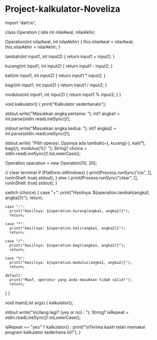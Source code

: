 # Project-kalkulator-Noveliza
import 'dart:io';

class Operation {
  late int nilaiAwal, nilaiAkhir;

  Operation(int nilaiAwal, int nilaiAkhir) {
    this.nilaiAwal = nilaiAwal;
    this.nilaiAkhir = nilaiAkhir;
  }

  tambah(int input1, int input2) {
    return input1 + input2;
  }

  kurang(int input1, int input2) {
    return input1 - input2;
  }

  kali(int input1, int input2) {
    return input1 * input2;
  }

  bagi(int input1, int input2) {
    return input1 / input2;
  }

  modulus(int input1, int input2) {
    return input1 % input2;
  }
}

void kalkulator() {
  print("Kalkulator sederhana\n");

  stdout.write("Masukkan angka pertama: ");
  int? angka1 = int.parse(stdin.readLineSync()!);

  stdout.write("Masukkan angka kedua: ");
  int? angka2 = int.parse(stdin.readLineSync()!);

  stdout.write(
      "Pilih operasi. Opsinya ada tambah(+), kurang(-), kali(*), bagi(/), modulus(%): ");
  String? choice = stdin.readLineSync()!.toLowerCase();

  Operation operation = new Operation(10, 20);

  // clear terminal
  if (Platform.isWindows) {
    print(Process.runSync("cls", [], runInShell: true).stdout);
  } else {
    print(Process.runSync("clear", [], runInShell: true).stdout);
  }

  switch (choice) {
    case "+":
      print("Hasilnya: ${operation.tambah(angka1, angka2)}");
      return;

    case "-":
      print("Hasilnya: ${operation.kurang(angka1, angka2)}");
      return;

    case "*":
      print("Hasilnya: ${operation.kali(angka1, angka2)}");
      return;

    case "/":
      print("Hasilnya: ${operation.bagi(angka1, angka2)}");
      return;

    case "%":
      print("Hasilnya: ${operation.modulus(angka1, angka2)}");
      return;

    default:
      print("Maaf, operator yang anda masukkan tidak valid!");
      return;
  }
}

void main(List<String> args) {
  kalkulator();

  stdout.write("\nUlang lagi? (yes or no) : ");
  String? isRepeat = stdin.readLineSync()!.toLowerCase();

  isRepeat == "yes"
      ? kalkulator()
      : print("\nTerima kasih telah memakai program kalkulator sederhana ini!");
}
